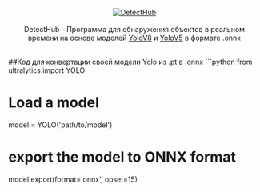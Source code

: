 <p align="center">
  <a href='https://github.com/EkelviNistars/DetectHub/releases/tag/detect-v1.1.0'>
  <img src="https://i.imgur.com/8DvMAK4.png" alt="DetectHub"/>
  </a>
  <br>
  <br>
  DetectHub - Программа для обнаружения объектов в реальном времени на основе моделей <a href='https://github.com/ultralytics/ultralytics'>YoloV8</a> и <a href='https://github.com/ultralytics/yolov5'>YoloV5</a> в формате .onnx
  <br>
  <br>
</p>
##Код для конвертации своей модели Yolo из .pt в .onnx
```python
from ultralytics import YOLO

# Load a model
model = YOLO('path/to/model')

# export the model to ONNX format
model.export(format='onnx', opset=15)
```
